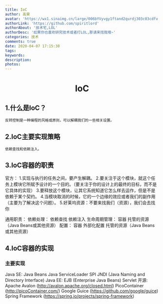 ```yaml
---
title: IoC
author: 高昊
avatar: 'https://wx1.sinaimg.cn/large/006bYVyvgy1ftand2qurdj303c03cdfv.jpg'
authorLink: 'https://github.com/spiritlord'
authorAbout: '技术宅,LOL'
authorDesc: '如果你也喜欢研究技术或者打LOL,那请来找我哦~'
categories: 技术
comments: true
date: 2020-04-07 17:15:38
tags:
keywords:
description:
photos:
---
```

# <center>**IoC**</center>

## 1.什么是IoC？
	反转控制是一种编程的风格或原则，可以解耦我们的一些相关设置。
	
## 2.IoC主要实现策略
	依赖查找和依赖注入。
	
## 3.IoC容器的职责
官方：
	1.实现与执行的任务之间，要产生解耦。
	2.要关注于这个模块，就这个任务上模块它所赋予设计的一个目的。（要关注于你的设计上的最终的目标，而不是它具体的实现）
	3.要释放这个模块，让其它系统知道它怎么样去运作，但是不是依赖于某个契约。
	4.当模块取消的时候，它的一个边缘的效应或者我们的副作用（主要为了解决这个问题）。
	5.好莱坞资源：不要来找我们（资源），我们会去找你
	
通用职责：
	依赖处理：
		依赖查找
		依赖注入
	生命周期管理：
		容器
		托管的资源（Java Beans或其他资源）
	配置：
		容器
		外部化配置
		托管的资源（Java Beans或其他资源）
		
## 4.IoC容器的实现

### 主要实现
Java SE:
	Java Beans
	Java ServiceLoader SPI
	JNDI (Java Naming and Directory Interface)
Java EE:
	EJB (Enterprise Java Beans)
	Servlet
开源:
	Apache Avalon (http://avalon.apache.org/closed.html)
	PicoContainer (http://picoContainer.com/)
	Google Guice (https://github.com/google/guice)
	Spring Framework (https://spring.io/projects/spring-framework)































